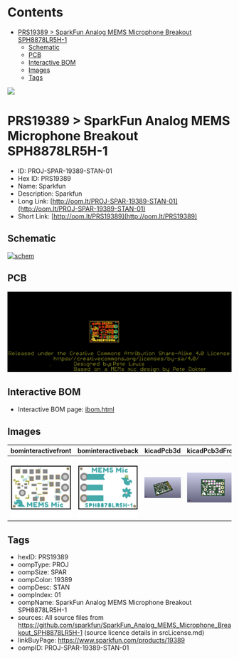 



Contents
========

* [PRS19389 > SparkFun Analog MEMS Microphone Breakout SPH8878LR5H-1](#prs19389--sparkfun-analog-mems-microphone-breakout-sph8878lr5h-1)
	* [Schematic](#schematic)
	* [PCB](#pcb)
	* [Interactive BOM](#interactive-bom)
	* [Images](#images)
	* [Tags](#tags)
  
![][im]
# PRS19389 > SparkFun Analog MEMS Microphone Breakout SPH8878LR5H-1

- ID: PROJ-SPAR-19389-STAN-01
- Hex ID: PRS19389
- Name: Sparkfun
- Description: Sparkfun
- Long Link: [http://oom.lt/PROJ-SPAR-19389-STAN-01](http://oom.lt/PROJ-SPAR-19389-STAN-01)
- Short Link: [http://oom.lt/PRS19389](http://oom.lt/PRS19389)

## Schematic
  
[![schem](eagleSchemImage.png)](eagleSchemImage.png)
## PCB
  
[![pcb](eagleImage.png)](eagleImage.png)
## Interactive BOM

- Interactive BOM page: [ibom.html](https://htmlpreview.github.io/?https://github.com/oomlout/oomlout_OOMP_projects/blob/main/PROJ-SPAR-19389-STAN-01/kicad/bom/ibom.html)

## Images
  
  

|bominteractivefront|bominteractiveback|kicadPcb3d|kicadPcb3dFront|kicadPcb3dBack|eagleImage|eagleSchemImage|
| :---: | :---: | :---: | :---: | :---: | :---: | :---: |
|[![bominteractivefront](bomFront_140.png)](bomFront.png)|[![bominteractiveback](bomBack_140.png)](bomBack.png)|[![kicadPcb3d](kicadPcb3d_140.png)](kicadPcb3d.png)|[![kicadPcb3dFront](kicadPcb3dFront_140.png)](kicadPcb3dFront.png)|[![kicadPcb3dBack](kicadPcb3dBack_140.png)](kicadPcb3dBack.png)|[![eagleImage](eagleImage_140.png)](eagleImage.png)|[![eagleSchemImage](eagleSchemImage_140.png)](eagleSchemImage.png)|

## Tags

- hexID: PRS19389
- oompType: PROJ
- oompSize: SPAR
- oompColor: 19389
- oompDesc: STAN
- oompIndex: 01
- oompName: SparkFun Analog MEMS Microphone Breakout SPH8878LR5H-1
- sources: All source files from https://github.com/sparkfun/SparkFun_Analog_MEMS_Microphone_Breakout_SPH8878LR5H-1 (source licence details in srcLicense.md)
- linkBuyPage: https://www.sparkfun.com/products/19389
- oompID: PROJ-SPAR-19389-STAN-01



[im]: kicadPcb3d_450.png
